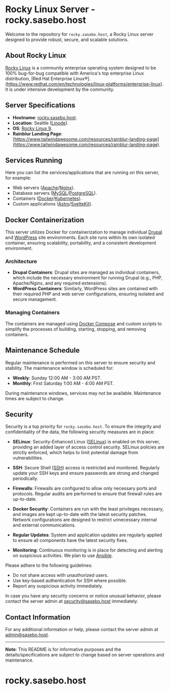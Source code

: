 # Rocky Linux Server - rocky.sasebo.host

Welcome to the repository for `rocky.sasebo.host`, a Rocky Linux server designed to provide robust, secure, and scalable solutions.

## About Rocky Linux

[Rocky Linux](https://rockylinux.org/) is a community enterprise operating system designed to be 100% bug-for-bug compatible with America's top enterprise Linux distribution, [Red Hat Enterprise Linux®].(https://www.redhat.com/en/technologies/linux-platforms/enterprise-linux). It is under intensive development by the community.

## Server Specifications

- **Hostname**: [rocky.sasebo.host](https://rocky.sasebo.host).
- **Location**: Seattle ([Linode](https://linode.com)).
- **OS**: [Rocky Linux 9](https://rockylinux.org/).
- **Rainblur Landing Page**: [https://www.tailwindawesome.com/resources/rainblur-landing-page](https://www.tailwindawesome.com/resources/rainblur-landing-page).

## Services Running

Here you can list the services/applications that are running on this server, for example:

- Web servers ([Apache](https://httpd.apache.org/)/[Nginx](https://nginx.org/en/)).
- Database servers ([MySQL](https://dev.mysql.com/downloads/)/[PostgreSQL](https://www.postgresql.org/)).
- Containers ([Docker](https://www.docker.com/)/[Kubernetes](https://kubernetes.io/)).
- Custom applications ([Astro](https://astro.build/)/[SvelteKit](https://kit.svelte.dev/)).

## Docker Containerization

This server utilizes Docker for containerization to manage individual [Drupal](https://www.drupal.org/) and [WordPress](https://wordpress.org) site environments. Each site runs within its own isolated container, ensuring scalability, portability, and a consistent development environment.

### Architecture

- **Drupal Containers**: Drupal sites are managed as individual containers, which include the necessary environment for running Drupal (e.g., PHP, Apache/Nginx, and any required extensions).
- **WordPress Containers**: Similarly, WordPress sites are contained with their required PHP and web server configurations, ensuring isolated and secure management.

### Managing Containers

The containers are managed using [Docker Compose](https://docs.docker.com/compose/) and custom scripts to simplify the processes of building, starting, stopping, and removing containers.

## Maintenance Schedule

Regular maintenance is performed on this server to ensure security and stability. The maintenance window is scheduled for:

- **Weekly**: Sunday 12:00 AM - 3:00 AM PST.
- **Monthly**: First Saturday 1:00 AM - 4:00 AM PST.

During maintenance windows, services may not be available. Maintenance times are subject to change.

## Security

Security is a top priority for `rocky.sasebo.host`. To ensure the integrity and confidentiality of the data, the following security measures are in place:

- **SELinux**: Security-Enhanced Linux ([SELinux](https://docs.docker.com/compose/)) is enabled on this server, providing an added layer of access control security. SELinux policies are strictly enforced, which helps to limit potential damage from vulnerabilities.

- **SSH**: Secure Shell ([SSH](https://www.linode.com/docs/guides/security/ssh/)) access is restricted and monitored. Regularly update your SSH keys and ensure passwords are strong and changed periodically.

- **Firewalls**: Firewalls are configured to allow only necessary ports and protocols. Regular audits are performed to ensure that firewall rules are up-to-date.

- **Docker Security**: Containers are run with the least privileges necessary, and images are kept up-to-date with the latest security patches. Network configurations are designed to restrict unnecessary internal and external communications.

- **Regular Updates**: System and application updates are regularly applied to ensure all components have the latest security fixes.

- **Monitoring**: Continuous monitoring is in place for detecting and alerting on suspicious activities. We plan to use [Ansible](https://www.ansible.com/).

Please adhere to the following guidelines:

- Do not share access with unauthorized users.
- Use key-based authentication for SSH where possible.
- Report any suspicious activity immediately.

In case you have any security concerns or notice unusual behavior, please contact the server admin at [security@sasebo.host](mailto:security@sasebo.host) immediately.

## Contact Information

For any additional information or help, please contact the server admin at [admin@sasebo.host](mailto:admin@sasebo.host).

---

**Note**: This README is for informative purposes and the details/specifications are subject to change based on server operations and maintenance.

# rocky.sasebo.host